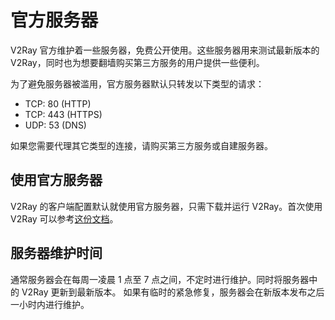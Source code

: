# 官方服务器

V2Ray 官方维护着一些服务器，免费公开使用。这些服务器用来测试最新版本的 V2Ray，同时也为想要翻墙购买第三方服务的用户提供一些便利。

为了避免服务器被滥用，官方服务器默认只转发以下类型的请求：
* TCP: 80 (HTTP)
* TCP: 443 (HTTPS)
* UDP: 53 (DNS)

如果您需要代理其它类型的连接，请购买第三方服务或自建服务器。

## 使用官方服务器
V2Ray 的客户端配置默认就使用官方服务器，只需下载并运行 V2Ray。首次使用 V2Ray 可以参考[这份文档](#a=firstuse-zh-cn)。

## 服务器维护时间
通常服务器会在每周一凌晨 1 点至 7 点之间，不定时进行维护。同时将服务器中的 V2Ray 更新到最新版本。
如果有临时的紧急修复，服务器会在新版本发布之后一小时内进行维护。
